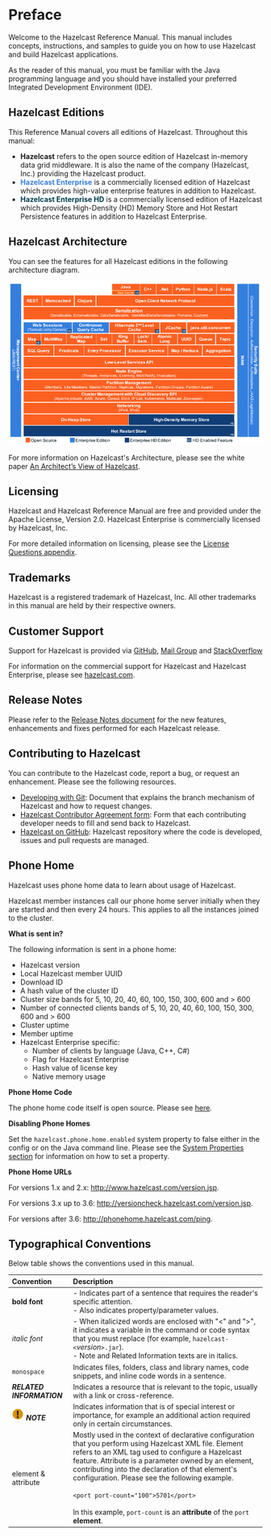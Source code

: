 

# Preface

Welcome to the Hazelcast Reference Manual. This manual includes concepts, instructions, and samples to guide you on how to use Hazelcast and build Hazelcast applications.

As the reader of this manual, you must be familiar with the Java programming language and you should have installed your preferred Integrated Development Environment (IDE).


## Hazelcast Editions

This Reference Manual covers all editions of Hazelcast. Throughout this manual:

- **Hazelcast** refers to the open source edition of Hazelcast in-memory data grid middleware. It is also the name of the company (Hazelcast, Inc.) providing the Hazelcast product.
- <font color="#3981DB">**Hazelcast Enterprise**</font> is a commercially licensed edition of Hazelcast which provides high-value enterprise features in addition to Hazelcast.
- <font color="##153F75">**Hazelcast Enterprise HD**</font> is a commercially licensed edition of Hazelcast which provides High-Density (HD) Memory Store and Hot Restart Persistence features in addition to Hazelcast Enterprise.


## Hazelcast Architecture

You can see the features for all Hazelcast editions in the following architecture diagram.

![Hazelcast Architecture](images/HazelcastArchitecture.png)

For more information on Hazelcast's Architecture, please see the white paper <a href="https://hazelcast.com/resources/architects-view-hazelcast/" target="_blank">An Architect’s View of Hazelcast</a>.


## Licensing

Hazelcast and Hazelcast Reference Manual are free and provided under the Apache License, Version 2.0. Hazelcast Enterprise is commercially licensed by Hazelcast, Inc.

For more detailed information on licensing, please see the [License Questions appendix](#license-questions).


## Trademarks

Hazelcast is a registered trademark of Hazelcast, Inc. All other trademarks in this manual are held by their respective owners. 


## Customer Support

Support for Hazelcast is provided via <a href="https://github.com/hazelcast/hazelcast/issues" target="_blank">GitHub</a>, <a href="https://groups.google.com/forum/#!forum/hazelcast" target="_blank">Mail Group</a> and <a href="http://www.stackoverflow.com" target="_blank">StackOverflow</a>

For information on the commercial support for Hazelcast and Hazelcast Enterprise, please see 
<a href="https://hazelcast.com/pricing/" target="_blank">hazelcast.com</a>.

## Release Notes

Please refer to the <a href="http://docs.hazelcast.org/docs/release-notes/" target="_blank">Release Notes document</a> for the new features, enhancements and fixes performed for each Hazelcast release.



## Contributing to Hazelcast

You can contribute to the Hazelcast code, report a bug, or request an enhancement. Please see the following resources.

- <a href="https://hazelcast.atlassian.net/wiki/display/COM/Developing+with+Git" target="_blank">Developing with Git</a>: Document that explains the branch mechanism of Hazelcast and how to request changes.
- <a href="https://hazelcast.atlassian.net/wiki/display/COM/Hazelcast+Contributor+Agreement" target="_blank">Hazelcast Contributor Agreement form</a>: Form that each contributing developer needs to fill and send back to Hazelcast.
- <a href="https://github.com/hazelcast/hazelcast" target="_blank">Hazelcast on GitHub</a>: Hazelcast repository where the code is developed, issues and pull requests are managed.

## Phone Home

Hazelcast uses phone home data to learn about usage of Hazelcast.

Hazelcast member instances call our phone home server initially when they are started and then every 24 hours. This applies to all the instances joined to the cluster.

**What is sent in?**

The following information is sent in a phone home:

- Hazelcast version
- Local Hazelcast member UUID
- Download ID 
- A hash value of the cluster ID
- Cluster size bands for 5, 10, 20, 40, 60, 100, 150, 300, 600 and > 600
- Number of connected clients bands of 5, 10, 20, 40, 60, 100, 150, 300, 600 and > 600
- Cluster uptime
- Member uptime
- Hazelcast Enterprise specific: 
	- Number of clients by language (Java, C++, C#)
	- Flag for Hazelcast Enterprise 
	- Hash value of license key
	- Native memory usage

**Phone Home Code**

The phone home code itself is open source. Please see <a href="https://github.com/hazelcast/hazelcast/blob/master/hazelcast/src/main/java/com/hazelcast/util/PhoneHome.java" target="_blank">here</a>.

**Disabling Phone Homes**

Set the `hazelcast.phone.home.enabled` system property to false either in the config or on the Java command line. Please see the [System Properties section](#system-properties) for information on how to set a property. 

**Phone Home URLs**

For versions 1.x and 2.x: <a href="http://www.hazelcast.com/version.jsp" target="_blank">http://www.hazelcast.com/version.jsp</a>.

For versions 3.x up to 3.6: <a href="http://versioncheck.hazelcast.com/version.jsp" target="_blank">http://versioncheck.hazelcast.com/version.jsp</a>.

For versions after 3.6: <a href="http://phonehome.hazelcast.com/ping" target="_blank">http://phonehome.hazelcast.com/ping</a>.



## Typographical Conventions

Below table shows the conventions used in this manual.

|Convention|Description|
|:-|:-|
|**bold font**| - Indicates part of a sentence that requires the reader's specific attention. <br> - Also indicates property/parameter values.|
|*italic font*|- When italicized words are enclosed with "<" and ">", it indicates a variable in the command or code syntax that you must replace (for example, `hazelcast-<`*version*`>.jar`). <br> - Note and Related Information texts are in italics.|
|`monospace`|Indicates files, folders, class and library names, code snippets, and inline code words in a sentence.|
|***RELATED INFORMATION***|Indicates a resource that is relevant to the topic, usually with a link or cross-reference.|
|![image](images/NoteSmall.jpg) ***NOTE***| Indicates information that is of special interest or importance, for example an additional action required only in certain circumstances.|
|element & attribute|Mostly used in the context of declarative configuration that you perform using Hazelcast XML file. Element refers to an XML tag used to configure a Hazelcast feature. Attribute is a parameter owned by an element, contributing into the declaration of that element's configuration. Please see the following example.<br></br>`<port port-count="100">5701</port>`<br></br> In this example, `port-count` is an **attribute** of the `port` **element**.


<br></br>








